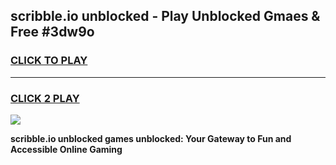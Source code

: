 
## scribble.io unblocked - Play Unblocked Gmaes & Free #3dw9o
<h3>
<a href="https://news.freeplayer.one?title=scribble.io_unblocked&ref=24F">CLICK TO PLAY</a></h3>
<hr>

<h3>
<a href="https://news.freeplayer.one?title=scribble.io_unblocked&ref=24F">CLICK 2 PLAY</a>
  
</h3>

<a href="https://news.freeplayer.one?title=scribble.io_unblocked&ref=24F/"><img src="https://clearcache.store/games.png"></a>


**scribble.io unblocked games unblocked: Your Gateway to Fun and Accessible Online Gaming**
